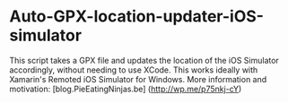 # Auto-GPX-location-updater-iOS-simulator
This script takes a GPX file and updates the location of the iOS Simulator accordingly, without needing to use XCode. This works ideally with Xamarin's Remoted iOS Simulator for Windows.
More information and motivation: [blog.PieEatingNinjas.be] (http://wp.me/p75nkj-cY)
